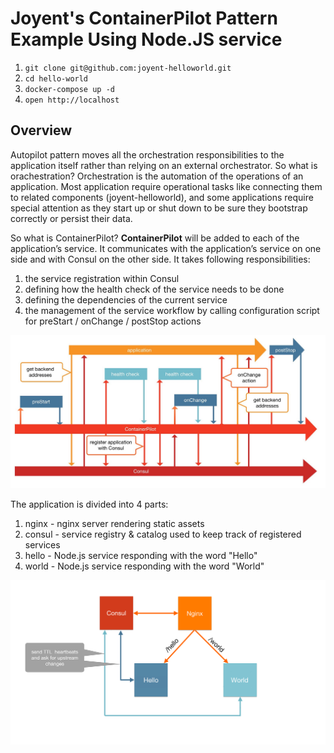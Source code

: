 # Joyent's ContainerPilot Pattern Example Using Node.JS service

1. `git clone git@github.com:joyent-helloworld.git`
2. `cd hello-world`
3. `docker-compose up -d`
4. `open http://localhost`

## Overview

Autopilot pattern moves all the orchestration responsibilities to the application itself rather than relying on an external orchestrator. So what is orachestration? Orchestration is the automation of the operations of an application. Most application require operational tasks like connecting them to related components (joyent-helloworld), and some applications require special attention as they start up or shut down to be sure they bootstrap correctly or persist their data.

So what is ContainerPilot? **ContainerPilot** will be added to each of the application’s service. It communicates with the application’s service on one side and with Consul on the other side. It takes following responsibilities:
1. the service registration within Consul
2. defining how the health check of the service needs to be done
3. defining the dependencies of the current service
4. the management of the service workflow by calling configuration script for preStart / onChange / postStop actions

![Container Piolot](ContainerPilot.jpg)

The application is divided into 4 parts:

1. nginx - nginx server rendering static assets
2. consul - service registry & catalog used to keep track of registered services
3. hello - Node.js service responding with the word "Hello"
4. world - Node.js service responding with the word "World"


![Joyent Arch Diagram](joyent-arch-diagram.jpg)
